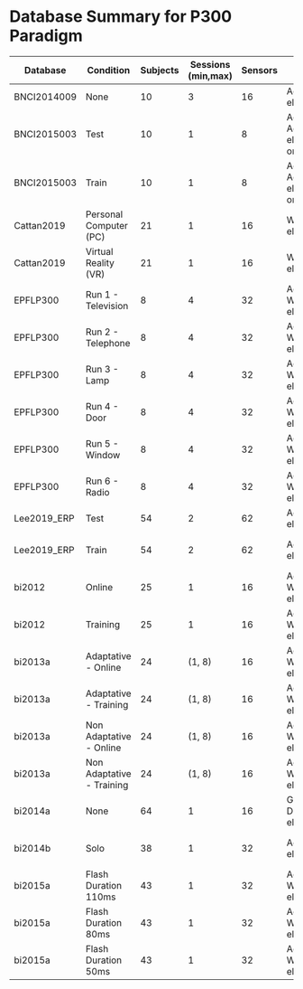 # Database Summary for P300 Paradigm

| Database | Condition | Subjects | Sessions (min,max) | Sensors | Sensor Type | Classes | Class Labels | Trials/Class (min,max) | Sampling Rate | Window Length | Offset |
|----------|-----------|----------|--------------------|---------|-------------|---------|--------------|------------------------|---------------|---------------|--------|
| BNCI2014009 | None | 10 | 3 | 16 | Ag/AgCl electrodes | 2 | NT/T | NT: 480; T: 96 | 256 | 205 | 0 |
| BNCI2015003 | Test | 10 | 1 | 8 | Active Ag/AgCl electrodes or Gold | 2 | NT/T | NT: (750, 2625); T: (75, 150) | 256 | 205 | 0 |
| BNCI2015003 | Train | 10 | 1 | 8 | Active Ag/AgCl electrodes or Gold | 2 | NT/T | NT: (750, 2625); T: (75, 150) | 256 | 205 | 0 |
| Cattan2019 | Personal Computer (PC) | 21 | 1 | 16 | Wet electrodes | 2 | NT/T | NT: 600; T: 120 | 256 | 256 | 0 |
| Cattan2019 | Virtual Reality (VR) | 21 | 1 | 16 | Wet electrodes | 2 | NT/T | NT: 600; T: 120 | 256 | 256 | 0 |
| EPFLP300 | Run 1 - Television | 8 | 4 | 32 | Ag/AgCl Wet electrodes | 2 | NT/T | NT: (103, 125); T: (20, 25) | 256 | 256 | 0 |
| EPFLP300 | Run 2 - Telephone | 8 | 4 | 32 | Ag/AgCl Wet electrodes | 2 | NT/T | NT: (103, 125); T: (20, 25) | 256 | 256 | 0 |
| EPFLP300 | Run 3 - Lamp | 8 | 4 | 32 | Ag/AgCl Wet electrodes | 2 | NT/T | NT: (103, 125); T: (21, 25) | 256 | 256 | 0 |
| EPFLP300 | Run 4 - Door | 8 | 4 | 32 | Ag/AgCl Wet electrodes | 2 | NT/T | NT: (103, 125); T: (20, 25) | 256 | 256 | 0 |
| EPFLP300 | Run 5 - Window | 8 | 4 | 32 | Ag/AgCl Wet electrodes | 2 | NT/T | NT: (103, 125); T: (21, 25) | 256 | 256 | 0 |
| EPFLP300 | Run 6 - Radio | 8 | 4 | 32 | Ag/AgCl Wet electrodes | 2 | NT/T | NT: (103, 124); T: (20, 25) | 256 | 256 | 0 |
| Lee2019_ERP | Test | 54 | 2 | 62 | Ag/AgCl electrodes | 2 | NT/T | NT: 1800; T: 360 | 200 | 200 | 0 |
| Lee2019_ERP | Train | 54 | 2 | 62 | Ag/AgCl electrodes | 2 | NT/T | NT: (1649, 1650); T: 330 | 200 | 200 | 0 |
| bi2012 | Online | 25 | 1 | 16 | Ag/AgCl Wet electrodes | 2 | NT/T | NT: (250, 660); T: (49, 132) | 128 | 128 | 0 |
| bi2012 | Training | 25 | 1 | 16 | Ag/AgCl Wet electrodes | 2 | NT/T | NT: (632, 640); T: (126, 128) | 128 | 128 | 0 |
| bi2013a | Adaptative - Online | 24 | (1, 8) | 16 | Ag/AgCl Wet electrodes | 2 | NT/T | NT: (120, 280); T: (24, 56) | 256 | 256 | 0 |
| bi2013a | Adaptative - Training | 24 | (1, 8) | 16 | Ag/AgCl Wet electrodes | 2 | NT/T | NT: 400; T: 80 | 256 | 256 | 0 |
| bi2013a | Non Adaptative - Online | 24 | (1, 8) | 16 | Ag/AgCl Wet electrodes | 2 | NT/T | NT: (130, 520); T: (26, 104) | 256 | 256 | 0 |
| bi2013a | Non Adaptative - Training | 24 | (1, 8) | 16 | Ag/AgCl Wet electrodes | 2 | NT/T | NT: (400, 420); T: (80, 84) | 256 | 256 | 0 |
| bi2014a | None | 64 | 1 | 16 | Gold Alloy Dry electrodes | 2 | NT/T | NT: (350, 1490); T: (70, 298) | 256 | 256 | 0 |
| bi2014b | Solo | 38 | 1 | 32 | Active wet electrodes | 2 | NT/T | NT: (120, 430); T: (24, 86) | 256 | 256 | 0 |
| bi2015a | Flash Duration 110ms | 43 | 1 | 32 | Ag/AgCl Wet electrodes | 2 | NT/T | NT: (270, 2145); T: (54, 429) | 256 | 256 | 0 |
| bi2015a | Flash Duration 80ms | 43 | 1 | 32 | Ag/AgCl Wet electrodes | 2 | NT/T | NT: (270, 1383); T: (54, 276) | 256 | 256 | 0 |
| bi2015a | Flash Duration 50ms | 43 | 1 | 32 | Ag/AgCl Wet electrodes | 2 | NT/T | NT: (270, 870); T: (54, 174) | 256 | 256 | 0 |
